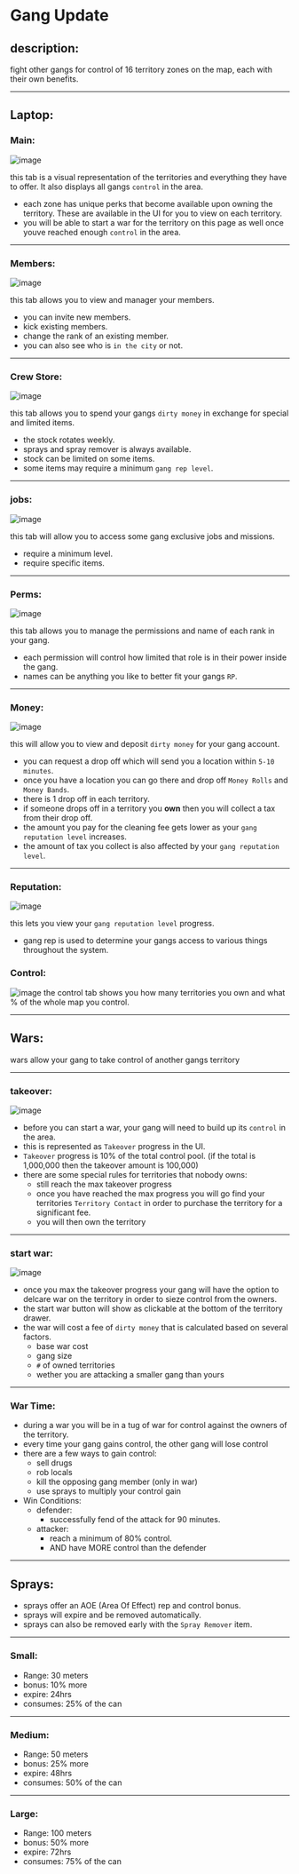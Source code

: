 # Gang Update

## description:
fight other gangs for control of 16 territory zones on the map, each with their own benefits.

---

## Laptop:
### Main:
![image](https://github.com/user-attachments/assets/082125ee-8935-447a-b87d-ea447f45f33f)

this tab is a visual representation of the territories and everything they have to offer. It also displays all gangs `control` in the area.
 - each zone has unique perks that become available upon owning the territory. These are available in the UI for you to view on each territory.
 - you will be able to start a war for the territory on this page as well once youve reached enough `control` in the area.

---

### Members:
![image](https://github.com/user-attachments/assets/b81babdd-3626-4d83-bc19-c6ab9db46302)

this tab allows you to view and manager your members.
 - you can invite new members.
 - kick existing members.
 - change the rank of an existing member.
 - you can also see who is `in the city` or not.

---

### Crew Store:
![image](https://github.com/user-attachments/assets/a4725d8b-83bd-4714-a42c-ab6ce8962868)

this tab allows you to spend your gangs `dirty money` in exchange for special and limited items.
- the stock rotates weekly.
- sprays and spray remover is always available.
- stock can be limited on some items.
- some items may require a minimum `gang rep level`.

---

### jobs:
![image](https://github.com/user-attachments/assets/b8ff4753-ca00-47c6-8b4f-895452a31df9)

this tab will allow you to access some gang exclusive jobs and missions.
- require a minimum level.
- require specific items.

---

### Perms:
![image](https://github.com/user-attachments/assets/40f4dc45-1067-4e78-8b12-6e682c575210)

this tab allows you to manage the permissions and name of each rank in your gang.
- each permission will control how limited that role is in their power inside the gang.
- names can be anything you like to better fit your gangs `RP`.

---

### Money:
![image](https://github.com/user-attachments/assets/3dffb617-0bd9-47ca-afc1-74da732033ab)

this will allow you to view and deposit `dirty money` for your gang account.
- you can request a drop off which will send you a location within `5-10 minutes`.
- once you have a location you can go there and drop off `Money Rolls` and `Money Bands`.
- there is 1 drop off in each territory.
- if someone drops off in a territory you **own** then you will collect a tax from their drop off.
- the amount you pay for the cleaning fee gets lower as your `gang reputation level` increases.
- the amount of tax you collect is also affected by your `gang reputation level`.

---

### Reputation:
![image](https://github.com/user-attachments/assets/bd0b2195-b315-4a8c-a549-defebf951d60)

this lets you view your `gang reputation level` progress.
- gang rep is used to determine your gangs access to various things throughout the system.

### Control:
![image](https://github.com/user-attachments/assets/000a6ea2-ab15-48eb-8ee5-62b6f4c4d40f)
the control tab shows you how many territories you own and what % of the whole map you control.

---

## Wars:
wars allow your gang to take control of another gangs territory

---

### takeover:
![image](https://github.com/user-attachments/assets/c7139558-42ca-493c-8248-bac612464ed7)
- before you can start a war, your gang will need to build up its `control` in the area.
- this is represented as `Takeover` progress in the UI.
- `Takeover` progress is 10% of the total control pool. (if the total is 1,000,000 then the takeover amount is 100,000)
- there are some special rules for territories that nobody owns:
  - still reach the max takeover progress
  - once you have reached the max progress you will go find your territories `Territory Contact` in order to purchase the territory for a significant fee.
  - you will then own the territory
---

### start war:
![image](https://github.com/user-attachments/assets/0b2ad823-22c9-4296-943d-9b99fd1827dc)
- once you max the takeover progress your gang will have the option to delcare war on the territory in order to sieze control from the owners.
- the start war button will show as clickable at the bottom of the territory drawer.
- the war will cost a fee of `dirty money` that is calculated based on several factors.
  - base war cost
  - gang size
  - `#` of owned territories
  -  wether you are attacking a smaller gang than yours

---

### War Time:
- during a war you will be in a tug of war for control against the owners of the territory.
- every time your gang gains control, the other gang will lose control
- there are a few ways to gain control:
  - sell drugs
  - rob locals
  - kill the opposing gang member (only in war)
  - use sprays to multiply your control gain
- Win Conditions:
  - defender:
    - successfully fend of the attack for 90 minutes.
  - attacker:
    - reach a minimum of 80% control.
    - AND have MORE control than the defender

---


## Sprays:
  - sprays offer an AOE (Area Of Effect) rep and control bonus.
  - sprays will expire and be removed automatically.
  - sprays can also be removed early with the `Spray Remover` item.

---

### Small:
 - Range: 30 meters
 - bonus: 10% more
 - expire: 24hrs
 - consumes: 25% of the can

---

### Medium: 
 - Range: 50 meters
 - bonus: 25% more
 - expire: 48hrs
 - consumes: 50% of the can

---

### Large: 
 - Range: 100 meters
 - bonus: 50% more
 - expire: 72hrs
 - consumes: 75% of the can
